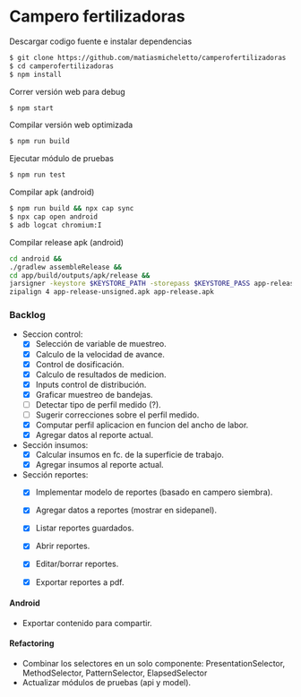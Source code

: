 # Campero fertilizadoras

Descargar codigo fuente e instalar dependencias
```bash
$ git clone https://github.com/matiasmicheletto/camperofertilizadoras
$ cd camperofertilizadoras
$ npm install
```

Correr versión web para debug
```bash
$ npm start
```

Compilar versión web optimizada
```bash
$ npm run build
```

Ejecutar módulo de pruebas
```bash
$ npm run test
```

Compilar apk (android)
```bash
$ npm run build && npx cap sync
$ npx cap open android
$ adb logcat chromium:I
```

Compilar release apk (android)
```bash
cd android && 
./gradlew assembleRelease && 
cd app/build/outputs/apk/release &&
jarsigner -keystore $KEYSTORE_PATH -storepass $KEYSTORE_PASS app-release-unsigned.apk $KEYSTORE_ALIAS && 
zipalign 4 app-release-unsigned.apk app-release.apk
```


### Backlog

  - Seccion control:  
    - [x] Selección de variable de muestreo.  
    - [x] Calculo de la velocidad de avance.  
    - [x] Control de dosificación.  
    - [x] Calculo de resultados de medicion.  
    - [x] Inputs control de distribución.  
    - [x] Graficar muestreo de bandejas.  
    - [ ] Detectar tipo de perfil medido (?).  
    - [ ] Sugerir correcciones sobre el perfil medido.  
    - [x] Computar perfil aplicacion en funcion del ancho de labor.  
    - [x] Agregar datos al reporte actual.  
  - Sección insumos:  
    - [x] Calcular insumos en fc. de la superficie de trabajo.  
    - [x] Agregar insumos al reporte actual.  
  - Sección reportes:  
    - [x] Implementar modelo de reportes (basado en campero siembra).  
    - [x] Agregar datos a reportes (mostrar en sidepanel).  
    - [x] Listar reportes guardados.  
    - [x] Abrir reportes.  
    - [x] Editar/borrar reportes.  
    - [x] Exportar reportes a pdf.  


#### Android  
  - Exportar contenido para compartir.  

#### Refactoring  
  - Combinar los selectores en un solo componente: PresentationSelector, MethodSelector, PatternSelector, ElapsedSelector 
  - Actualizar módulos de pruebas (api y model).
